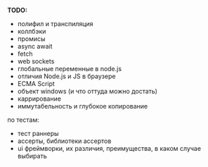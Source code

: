 **TODO:**

- полифил и транспиляция
- коллбэки
- промисы
- async await
- fetch
- web sockets
- глобальные переменные в node.js
- отличия Node.js и JS в браузере
- ECMA Script 
- объект windows (и что оттуда можно достать)
- каррирование
- иммутабельность и глубокое копирование

по тестам:
- тест раннеры
- ассерты, библиотеки ассертов
- ui фреймворки, их различия, преимущества, в каком случае выбирать
